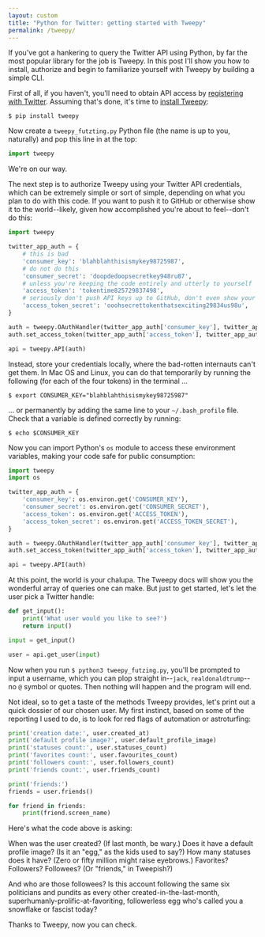 ```yaml
---
layout: custom
title: "Python for Twitter: getting started with Tweepy"
permalink: /tweepy/
---
```


If you've got a hankering to query the Twitter API using Python, by far the most popular library for the job is Tweepy. In this post I'll show you how to install, authorize and begin to familiarize yourself with Tweepy by building a simple CLI.

First of all, if you haven't, you'll need to obtain API access by <a href="https://developer.twitter.com/en/apply-for-access" target="\_blank" rel="noopener noreferrer">registering with Twitter</a>. Assuming that's done, it's time to <a href="https://github.com/tweepy/tweepy" target="\_blank" rel="noopener noreferrer">install Tweepy</a>:

```
$ pip install tweepy
```

Now create a `tweepy_futzting.py` Python file (the name is up to you, naturally) and pop this line in at the top:

``` python
import tweepy
```

We're on our way.

The next step is to authorize Tweepy using your Twitter API credentials, which can be extremely simple or sort of simple, depending on what you plan to do with this code. If you want to push it to GitHub or otherwise show it to the world--likely, given how accomplished you're about to feel--don't do this:

``` python
import tweepy

twitter_app_auth = {
    # this is bad
    'consumer_key': 'blahblahthisismykey98725987',
    # do not do this
    'consumer_secret': 'doopdedoopsecretkey948ru87',
    # unless you're keeping the code entirely and utterly to yourself
    'access_token': 'tokentime825729837498',
    # seriously don't push API keys up to GitHub, don't even show your aunt
    'access_token_secret': 'ooohsecrettokenthatsexciting29834us98u',
}

auth = tweepy.OAuthHandler(twitter_app_auth['consumer_key'], twitter_app_auth['consumer_secret'])
auth.set_access_token(twitter_app_auth['access_token'], twitter_app_auth['access_token_secret'])

api = tweepy.API(auth)
```

Instead, store your credentials locally, where the bad-rotten internauts can't get them. In Mac OS and Linux, you can do that temporarily by running the following (for each of the four tokens) in the terminal ...

```
$ export CONSUMER_KEY="blahblahthisismykey98725987"
```

... or permanently by adding the same line to your `~/.bash_profile` file. Check that a variable is defined correctly by running:

```
$ echo $CONSUMER_KEY
```

Now you can import Python's `os` module to access these environment variables, making your code safe for public consumption:

``` python
import tweepy
import os

twitter_app_auth = {
    'consumer_key': os.environ.get('CONSUMER_KEY'),
    'consumer_secret': os.environ.get('CONSUMER_SECRET'),
    'access_token': os.environ.get('ACCESS_TOKEN'),
    'access_token_secret': os.environ.get('ACCESS_TOKEN_SECRET'),
}

auth = tweepy.OAuthHandler(twitter_app_auth['consumer_key'], twitter_app_auth['consumer_secret'])
auth.set_access_token(twitter_app_auth['access_token'], twitter_app_auth['access_token_secret'])

api = tweepy.API(auth)
```

At this point, the world is your chalupa. The Tweepy docs will show you the wonderful array of queries one can make. But just to get started, let's let the user pick a Twitter handle:  

``` python
def get_input():
    print('What user would you like to see?')
    return input()

input = get_input()

user = api.get_user(input)
```

Now when you run `$ python3 tweepy_futzing.py`, you'll be prompted to input a username, which you can plop straight in--`jack`, `realdonaldtrump`--no `@` symbol or quotes. Then nothing will happen and the program will end.

Not ideal, so to get a taste of the methods Tweepy provides, let's print out a quick dossier of our chosen user. My first instinct, based on some of the reporting I used to do, is to look for red flags of automation or astroturfing:

``` python
print('creation date:', user.created_at)
print('default profile image?', user.default_profile_image)
print('statuses count:', user.statuses_count)
print('favorites count:', user.favourites_count)
print('followers count:', user.followers_count)
print('friends count:', user.friends_count)

print('friends:')
friends = user.friends()

for friend in friends:
    print(friend.screen_name)
```

Here's what the code above is asking:

When was the user created? (If last month, be wary.) Does it have a default profile image? (Is it an "egg," as the kids used to say?) How many statuses does it have? (Zero or fifty million might raise eyebrows.) Favorites? Followers? Followees? (Or "friends," in Tweepish?)

And who are those followees? Is this account following the same six politicians and pundits as every other created-in-the-last-month, superhumanly-prolific-at-favoriting, followerless egg who's called you a snowflake or fascist today?

Thanks to Tweepy, now you can check.
